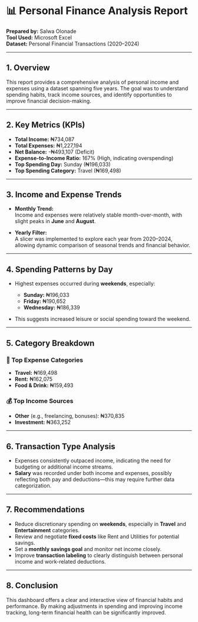 # 📊 Personal Finance Analysis Report

**Prepared by:** Salwa Olonade  
**Tool Used:** Microsoft Excel  
**Dataset:** Personal Financial Transactions (2020–2024)

---

## 1. Overview
This report provides a comprehensive analysis of personal income and expenses using a dataset spanning five years. The goal was to understand spending habits, track income sources, and identify opportunities to improve financial decision-making.

---

## 2. Key Metrics (KPIs)

- **Total Income:** ₦734,087  
- **Total Expenses:** ₦1,227,194  
- **Net Balance:** -₦493,107 (Deficit)  
- **Expense-to-Income Ratio:** 167% (High, indicating overspending)  
- **Top Spending Day:** Sunday (₦196,033)  
- **Top Spending Category:** Travel (₦169,498)

---

## 3. Income and Expense Trends

- **Monthly Trend:**  
  Income and expenses were relatively stable month-over-month, with slight peaks in **June** and **August**.

- **Yearly Filter:**  
  A slicer was implemented to explore each year from 2020–2024, allowing dynamic comparison of seasonal trends and financial behavior.

---

## 4. Spending Patterns by Day

- Highest expenses occurred during **weekends**, especially:
  - **Sunday:** ₦196,033
  - **Friday:** ₦190,652
  - **Wednesday:** ₦186,339

- This suggests increased leisure or social spending toward the weekend.

---

## 5. Category Breakdown

### 🧾 Top Expense Categories
- **Travel:** ₦169,498  
- **Rent:** ₦162,075  
- **Food & Drink:** ₦159,493  

### 💰 Top Income Sources
- **Other** (e.g., freelancing, bonuses): ₦370,835  
- **Investment:** ₦363,252

---

## 6. Transaction Type Analysis

- Expenses consistently outpaced income, indicating the need for budgeting or additional income streams.  
- **Salary** was recorded under both income and expenses, possibly reflecting both pay and deductions—this may require further data categorization.

---

## 7. Recommendations

- Reduce discretionary spending on **weekends**, especially in **Travel** and **Entertainment** categories.  
- Review and negotiate **fixed costs** like Rent and Utilities for potential savings.  
- Set a **monthly savings goal** and monitor net income closely.  
- Improve **transaction labeling** to clearly distinguish between personal income and work-related deductions.

---

## 8. Conclusion

This dashboard offers a clear and interactive view of financial habits and performance. By making adjustments in spending and improving income tracking, long-term financial health can be significantly improved.

